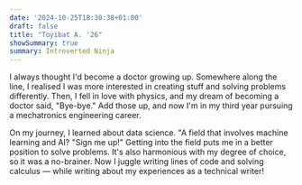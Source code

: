 ```yaml
---
date: '2024-10-25T18:30:38+01:00'
draft: false
title: "Toyibat A. '26"
showSummary: true
summary: Introverted Ninja
---
```


I always thought I'd become a doctor growing up. Somewhere along the line, I realised I was more interested in creating stuff and solving problems differently. Then, I fell in love with physics, and my dream of becoming a doctor said, "Bye-bye." Add those up, and now I'm in my third year pursuing a mechatronics engineering career.

On my journey, I learned about data science. "A field that involves machine learning and AI? "Sign me up!" Getting into the field puts me in a better position to solve problems. It's also harmonious with my degree of choice, so it was a no-brainer. Now I juggle writing lines of code and solving calculus — while writing about my experiences as a technical writer!

